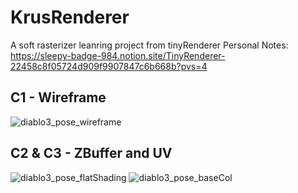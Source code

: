 # KrusRenderer
A soft rasterizer leanring project from tinyRenderer
Personal Notes: https://sleepy-badge-984.notion.site/TinyRenderer-22458c8f05724d909f9907847c6b668b?pvs=4
## C1 - Wireframe
![diablo3_pose_wireframe](https://github.com/SelfishKrus/KrusRenderer/assets/79186991/b7333ab3-1947-47e5-9139-74475dbb1f98)
## C2 & C3 - ZBuffer and UV
![diablo3_pose_flatShading](https://github.com/SelfishKrus/KrusRenderer/assets/79186991/acaa6e0e-dffb-498a-a0e5-4ca1acb34356)
![diablo3_pose_baseCol](https://github.com/SelfishKrus/KrusRenderer/assets/79186991/950a96d3-ebfa-4a94-a874-e3d4a5443fcc)
